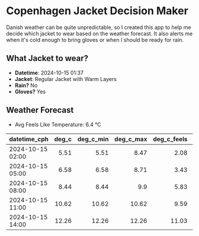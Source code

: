 
# Copenhagen Jacket Decision Maker

Danish weather can be quite unpredictable, so I created this app to help me decide which jacket to wear based on the weather forecast. 
It also alerts me when it's cold enough to bring gloves or when I should be ready for rain.

## What Jacket to wear?

- **Datetime**: 2024-10-15 01:37
- **Jacket**: Regular Jacket with Warm Layers
- **Rain?** No
- **Gloves?** Yes

## Weather Forecast
- Avg Feels Like Temperature: 6.4 °C

| datetime_cph     |   deg_c |   deg_c_min |   deg_c_max |   deg_c_feels | weather   | wind   | rain   |
|:-----------------|--------:|------------:|------------:|--------------:|:----------|:-------|:-------|
| 2024-10-15 02:00 |    5.51 |        5.51 |        8.47 |          2.08 | Clouds    | Low    | None   |
| 2024-10-15 05:00 |    6.58 |        6.58 |        8.71 |          3.43 | Clouds    | Low    | None   |
| 2024-10-15 08:00 |    8.44 |        8.44 |        9.9  |          5.83 | Clouds    | Low    | None   |
| 2024-10-15 11:00 |   10.62 |       10.62 |       10.62 |          9.59 | Clouds    | Low    | None   |
| 2024-10-15 14:00 |   12.26 |       12.26 |       12.26 |         11.03 | Clouds    | Low    | None   |
        